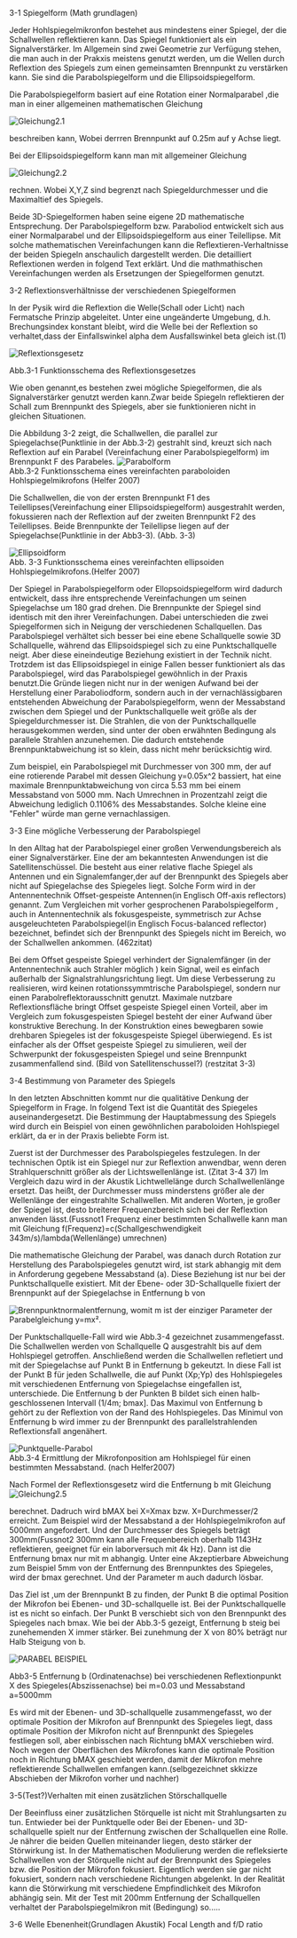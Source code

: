 3-1 Spiegelform (Math grundlagen)

Jeder Hohlspiegelmikronfon bestehet aus mindestens einer Spiegel, der die Schallwellen reflektieren kann. Das Spiegel funktioniert als ein Signalverstärker. Im Allgemein sind zwei Geometrie zur Verfügung stehen, die man auch in der Prakxis meistens genutzt werden, um die Wellen durch Reflextion des Spiegels zum einen gemeinsamten Brennpunkt zu verstärken kann. Sie sind die Parabolspiegelform und  die Ellipsoidspiegelform. 

Die Parabolspiegelform basiert auf eine Rotation einer Normalparabel ,die man in einer allgemeinen mathematischen Gleichung   

![Gleichung2.1](https://github.com/LMShidi/Hohlspiegelmikrofon/blob/master/Bilder/Gleichung2.1.gif)  

beschreiben kann, Wobei derrren Brennpunkt auf 0.25m auf y Achse liegt. 

Bei der Ellipsoidspiegelform kann man mit allgemeiner Gleichung   

![Gleichung2.2](https://github.com/LMShidi/Hohlspiegelmikrofon/blob/master/Bilder/gelcihung2.2.gif)  

rechnen. Wobei X,Y,Z sind begrenzt nach Spiegeldurchmesser und die Maximaltief des Spiegels.

Beide 3D-Spiegelformen haben seine eigene 2D mathematische Entsprechung. Der Parabolspiegelform bzw. Paraboliod entwickelt sich aus einer Normalparabel und der Ellipsoidspiegelform aus einer Teilellipse. Mit solche mathematischen Vereinfachungen kann die Reflextieren-Verhaltnisse der beiden Spiegeln anschaulich dargestellt werden. Die detailliert Reflextionen werden in folgend Text erklärt. Und die mathmathischen Vereinfachungen werden als Ersetzungen der Spiegelformen genutzt.


3-2 Reflextionsverhältnisse der verschiedenen Spiegelformen


In der Pysik wird die Reflextion die Welle(Schall oder Licht) nach Fermatsche Prinzip abgeleitet. Unter eine ungeänderte Umgebung, d.h. Brechungsindex konstant bleibt, wird die Welle bei der Reflextion so verhaltet,dass der Einfallswinkel alpha dem Ausfallswinkel beta gleich ist.(1)

![Reflextionsgesetz](https://github.com/LMShidi/Hohlspiegelmikrofon/blob/master/Bilder/Reflextion.png)

Abb.3-1 Funktionsschema des Reflextionsgesetzes 


Wie oben genannt,es bestehen zwei mögliche Spiegelformen, die als Signalverstärker genutzt werden kann.Zwar beide Spiegeln reflektieren der Schall zum Brennpunkt des Spiegels, aber sie funktionieren nicht in gleichen Situationen.

Die Abbildung 3-2 zeigt, die Schallwellen, die parallel zur Spiegelachse(Punktlinie in der Abb.3-2) gestrahlt sind, kreuzt sich nach Reflextion auf ein Parabel (Vereinfachung einer Parabolspiegelform) im Brennpunkt F des Parabeles. 
![Parabolform](https://github.com/LMShidi/Hohlspiegelmikrofon/blob/master/Bilder/ABB2-1.png)   
Abb.3-2 Funktionsschema eines vereinfachten paraboloiden Hohlspiegelmikrofons (Helfer 2007)

Die Schallwellen, die von der ersten Brennpunkt F1 des Teilellipses(Vereinfachung einer Ellipsoidspiegelform) ausgestrahlt werden, fokussieren nach der Reflextion auf der zweiten Brennpunkt F2 des Teilellipses. Beide Brennpunkte der Teilellipse liegen auf der Spiegelachse(Punktlinie in der Abb3-3). (Abb. 3-3) 

![Ellipsoidform](https://github.com/LMShidi/Hohlspiegelmikrofon/blob/master/Bilder/ABB2-2.png)   
Abb. 3-3 Funktionsschema eines vereinfachten ellipsoiden Hohlspiegelmikrofons.(Helfer 2007)

Der Spiegel in Parabolspiegelform oder Ellopsoidspiegelform wird dadurch entwickelt, dass ihre entsprechende Vereinfachungen um seinen Spiegelachse um 180 grad drehen. Die Brennpunkte der Spiegel sind identisch mit den ihrer Vereinfachungen. Dabei unterschieden die zwei Spiegelformen sich in Neigung der verschiedenen Schallquellen. Das Parabolspiegel verhältet sich besser bei eine ebene Schallquelle sowie 3D Schallquelle, während das Ellipsoidspiegel sich zu eine Punktschallquelle neigt. Aber diese eineindeutige Beziehung existiert in der Technik nicht. Trotzdem ist das Ellipsoidspiegel in einige Fallen besser funktioniert als das Parabolspiegel, wird  das Parabolspiegel gewöhnlich in der Praxis benutzt.Die Gründe liegen nicht nur in der wenigen Aufwand bei der Herstellung einer Paraboliodform, sondern auch in der vernachlässigbaren entstehenden Abweichung der Parabolspiegelform, wenn der Messabstand zwischen dem Spiegel und der Punktschallquelle weit größe als der Spiegeldurchmesser ist. Die Strahlen, die von der Punktschallquelle herausgekommen werden, sind unter der oben erwähnten Bedingung als parallele Strahlen anzunehemen. Die dadurch entstehende Brennpunktabweichung ist so klein, dass nicht mehr berücksichtig wird.  


Zum beispiel, ein Parabolspiegel mit Durchmesser von 300 mm, der auf eine rotierende Parabel mit dessen Gleichung y=0.05x^2 bassiert, hat eine maximale Brennpunktabweichung von circa 5.53 mm bei einem Messabstand von 5000 mm. Nach Umrechnen in Prozentzahl zeigt die Abweichung lediglich 0.1106% des Messabstandes. Solche kleine eine "Fehler" würde man gerne vernachlassigen.   

3-3 Eine mögliche Verbesserung der Parabolspiegel


In den Alltag hat der Parabolspiegel einer großen Verwendungsbereich als einer Signalverstärker. Eine der am bekanntesten Anwendungen ist die Satellitenschüssel. Die besteht aus einer relative flache Spiegel als Antennen und ein Signalemfanger,der auf der Brennpunkt des Spiegels aber nicht auf Spiegelachse des Spiegeles liegt. Solche Form wird in der Antennentechnik Offset-gespeiste Antennen(in Englisch Off-axis reflectors) genannt. Zum Vergleichen mit vorher gesprochenen Parabolspiegelform , auch in Antennentechnik als fokusgespeiste, symmetrisch zur Achse ausgeleuchteten Parabolspiegel(in Englisch Focus-balanced reflector) bezeichnet, befindet sich der Brennpunkt des Spiegels nicht im Bereich, wo der Schallwellen ankommen. (462zitat)


Bei dem Offset gespeiste Spiegel verhindert der Signalemfänger (in der Antennentechnik auch Strahler möglich ) kein Signal, weil es einfach außerhalb der Signalstrahlungsrichtung liegt. Um diese Verbesserung zu realisieren, wird keinen rotationssymmtrische Parabolspiegel, sondern nur einen Parabolreflektorausschnitt genutzt. Maximale nutzbare Reflextionsfläche bringt Offset gespeiste Spiegel einen Vorteil, aber im Vergleich zum  fokusgespeisten Spiegel besteht der einer Aufwand über konstruktive Berechung. In der Konstruktion eines bewegbaren sowie drehbaren Spiegeles ist der fokusgespeiste Spiegel überwiegend. Es ist einfacher als der Offset gespeiste Spiegel zu simulieren, weil der Schwerpunkt der fokusgespeisten Spiegel und seine Brennpunkt zusammenfallend sind.  (Bild von Satellitenschussel?) (restzitat 3-3)

3-4 Bestimmung von Parameter des Spiegels

In den letzten Abschnitten kommt nur die qualitätive Denkung der Spiegelform in Frage. In folgend Text ist die Quantität des Spiegeles auseinandergesetzt. Die Bestimmung der Hauptabmessung des Spiegels wird durch ein Beispiel von einen gewöhnlichen paraboloiden Hohlspiegel erklärt, da er in der Praxis beliebte Form ist. 

Zuerst ist der Durchmesser des Parabolspiegeles festzulegen. In der technischen Optik ist ein Spiegel nur zur Reflextion anwendbar, wenn deren Strahlquerschnitt größer als der Lichtswellenlänge ist. (Zitat 3-4 37) Im Vergleich dazu wird in der Akustik Lichtwellelänge durch Schallwellenlänge ersetzt. Das heißt, der Durchmesser muss minderstens größer ale der Wellenlänge der eingestrahlte Schallwellen. Mit anderen Worten, je großer der Spiegel ist, desto breiterer Frequenzbereich sich bei der Reflextion anwenden lässt.(Fussnot1 Frequenz einer bestimmten Schallwelle kann man mit Gleichung f(Frequenz)=c(Schallgeschwendigkeit 343m/s)/lambda(Wellenlänge) umrechnen) 

Die mathematische Gleichung der Parabel, was danach durch Rotation zur Herstellung des Parabolspiegeles genutzt wird, ist stark abhangig mit dem in Anforderung gegebene Messabstand (a). Diese Beziehung ist nur bei der Punktschallquelle existiert. Mit der Ebene- oder 3D-Schallquelle fixiert der Brennpunkt auf der Spiegelachse in Entfernung b von

![Brennpunktnormalentfernung](https://github.com/LMShidi/Hohlspiegelmikrofon/blob/master/Bilder/gleichung2.7.gif), womit m ist der einziger Parameter der Parabelgleichung y=mx².


Der Punktschallquelle-Fall wird wie Abb.3-4 gezeichnet zusammengefasst. Die Schallwellen werden von Schallquelle Q ausgestrahlt bis auf dem Hohlspiegel getroffen. Anschließend werden die Schallwellen refletiert und mit der Spiegelachse auf Punkt B in Entfernung b gekeutzt. In diese Fall ist der Punkt B für jeden Schallwelle, die auf Punkt (Xp;Yp) des Hohlspiegeles mit verschiedenen Entfernung von Spiegelachse eingefallen ist, unterschiede. Die Entfernung b der Punkten B  bildet sich einen halb-geschlossenen Intervall (1/4m; bmax]. Das Maximul von Entfernung b gehört zu der Reflextion von der Rand des Hohlspiegeles. Das Minimul von Entfernung b wird immer zu der Brennpunkt des parallelstrahlenden Reflextionsfall angenähert.

![Punktquelle-Parabol](https://github.com/LMShidi/Hohlspiegelmikrofon/blob/master/Bilder/Abb2-3.png)  
Abb.3-4  Ermittlung der Mikrofonposition am Hohlspiegel für einen bestimmten Messabstand. (nach Helfer2007)

Nach Formel der Reflextionsgesetz wird die Entfernung b mit Gleichung
![Gleichung2.5](https://github.com/LMShidi/Hohlspiegelmikrofon/blob/master/Bilder/gleichung2.5.png) 

berechnet. Dadruch wird bMAX bei X=Xmax bzw. X=Durchmesser/2 erreicht. Zum Beispiel wird der Messabstand a der Hohlspiegelmikrofon auf 5000mm angefordert. Und der Durchmesser des Spiegels beträgt 300mm(Fussnot2 300mm kann alle Frequenbereich oberhalb 1143Hz reflektieren, geeignet für ein laborversuch mit 4k Hz). Dann ist die Entfernung bmax nur mit m abhangig. Unter eine Akzeptierbare Abweichung zum Beispiel 5mm von der Entfernung des Brennpunktes des Spiegeles, wird der bmax gerechnet. Und der Parameter m auch dadurch lösbar.

Das Ziel ist ,um der Brennpunkt B zu finden, der Punkt B die optimal Position der Mikrofon bei Ebenen- und 3D-schallquelle ist. Bei der Punktschallquelle ist es nicht so einfach. Der Punkt B verschiebt sich von den Brennpunkt des Spiegeles nach bmax. Wie bei der Abb.3-5 gezeigt, Entfernung b steig bei zunehemenden X immer stärker. Bei zunehmung der X von 80% beträgt nur Halb Steigung von b. 

![PARABEL BEISPIEL](https://github.com/LMShidi/Hohlspiegelmikrofon/blob/master/Bilder/Mwert0,03Abstand500.bmp) 

Abb3-5 Entfernung b (Ordinatenachse) bei verschiedenen Reflextionpunkt X des Spiegeles(Abszissenachse) bei m=0.03 und Messabstand a=5000mm

Es wird mit der Ebenen- und 3D-schallquelle zusammengefasst, wo der optimale Position der Mikrofon auf Brennpunkt des Spiegeles liegt, dass optimale Position der Mikrofon nicht auf Brennpunkt des Spiegeles festliegen soll, aber einbisschen nach Richtung bMAX verschieben wird. Noch wegen der Oberflächen des Mikrofones kann die optimale Position noch in Richtung bMAX geschiebt werden, damit der Mikrofon mehre reflektierende Schallwellen emfangen kann.(selbgezeichnet skkizze Abschieben der Mikrofon vorher und nachher)

3-5(Test?)Verhalten mit einen zusätzlichen Störschallquelle

Der Beeinfluss einer zusätzlichen Störquelle ist nicht mit Strahlungsarten zu tun. Entwieder bei der Punktquelle oder Bei der Ebenen- und 3D-schallquelle spielt nur der Entfernung zwischen der Schallquellen eine Rolle. Je nährer die beiden Quellen miteinander liegen, desto stärker der Störwirkung ist. In der Mathematischen Modulierung werden die refleksierte Schallwellen von der Störquelle nicht auf der Brennpunkt des Spiegeles bzw. die Position der Mikrofon fokusiert. Eigentlich werden sie gar nicht fokusiert, sondern nach verschiedene Richtungen abgelenkt. In der Realität kann die Störwirkung  mit verschiedene Empfindlichkeit des Mikrofon abhängig sein. Mit der Test mit 200mm Entfernung der Schallquellen verhaltet der Parabolspiegelmikron mit (Bedingung) so.....

3-6 Welle Ebenenheit(Grundlagen Akustik)
Focal Length and f/D ratio 
